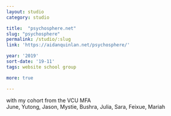 ```yaml
---
layout: studio
category: studio

title:  "psychosphere.net"
slug: "psychosphere"
permalink: /studio/:slug
link: 'https://aidanquinlan.net/psychosphere/'

year: '2019'
sort-date: '19-11'
tags: website school group

more: true

---
```


<p>
  with my cohort from the VCU MFA<br>
  June, Yutong, Jason, Mystie, Bushra, Julia, Sara, Feixue, Mariah
</p>